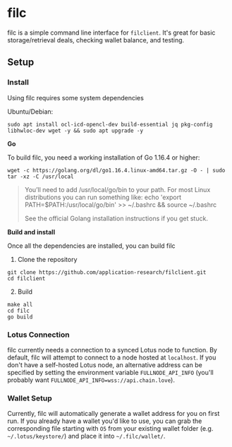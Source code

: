 # filc

filc is a simple command line interface for `filclient`. It's great for basic storage/retrieval deals, checking wallet balance, and testing.

## Setup

### Install
Using filc requires some system dependencies

Ubuntu/Debian:
```
sudo apt install ocl-icd-opencl-dev build-essential jq pkg-config libhwloc-dev wget -y && sudo apt upgrade -y
```

**Go**

To build filc, you need a working installation of Go 1.16.4 or higher:

```
wget -c https://golang.org/dl/go1.16.4.linux-amd64.tar.gz -O - | sudo tar -xz -C /usr/local
```

>You’ll need to add /usr/local/go/bin to your path. For most Linux distributions you can run something like:
>echo 'export PATH=$PATH:/usr/local/go/bin' >> ~/.bashrc && source ~/.bashrc
>
>See the official Golang installation instructions if you get stuck.

**Build and install**

Once all the dependencies are installed, you can build filc

1. Clone the repository
```
git clone https://github.com/application-research/filclient.git
cd filclient
```

2. Build
```
make all
cd filc
go build
```

### Lotus Connection
filc currently needs a connection to a synced Lotus node to function. By default, filc will attempt to connect to a node hosted at `localhost`. If you don't have a self-hosted Lotus node, an alternative address can be specified by setting the environment variable `FULLNODE_API_INFO` (you'll probably want `FULLNODE_API_INFO=wss://api.chain.love`).

### Wallet Setup
Currently, filc will automatically generate a wallet address for you on first run. If you already have a wallet you'd like to use, you can grab the corresponding file starting with `O5` from your existing wallet folder (e.g. `~/.lotus/keystore/`) and place it into `~/.filc/wallet/`.